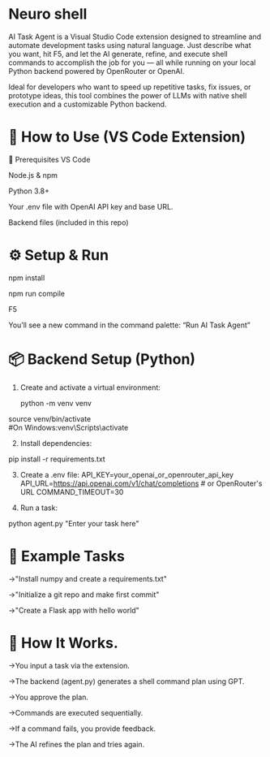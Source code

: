 
# Neuro shell

AI Task Agent is a Visual Studio Code extension designed to streamline and automate development tasks using natural language. Just describe what you want, hit F5, and let the AI generate, refine, and execute shell commands to accomplish the job for you — all while running on your local Python backend powered by OpenRouter or OpenAI.

Ideal for developers who want to speed up repetitive tasks, fix issues, or prototype ideas, this tool combines the power of LLMs with native shell execution and a customizable Python backend.

#  🚀 How to Use (VS Code Extension)
🧩 Prerequisites
VS Code

Node.js & npm

Python 3.8+

Your .env file with OpenAI API key and base URL.

Backend files (included in this repo)

# ⚙️ Setup & Run
npm install

npm run compile

F5

You’ll see a new command in the command palette:
“Run AI Task Agent”

# 📦 Backend Setup (Python)
1. Create and activate a virtual environment:
    
    python -m venv venv

source venv/bin/activate  
#On Windows:venv\Scripts\activate

2. Install dependencies:

pip install -r requirements.txt

3. Create a .env file:
API_KEY=your_openai_or_openrouter_api_key
API_URL=https://api.openai.com/v1/chat/completions  # or OpenRouter's URL
COMMAND_TIMEOUT=30

4. Run a task:

python agent.py "Enter your task here"

# 🧪 Example Tasks
->"Install numpy and create a requirements.txt"

->"Initialize a git repo and make first commit"

->"Create a Flask app with hello world"

# 🧠 How It Works.
->You input a task via the extension.

->The backend (agent.py) generates a shell command plan using GPT.

->You approve the plan.

->Commands are executed sequentially.

->If a command fails, you provide feedback.

->The AI refines the plan and tries again.



